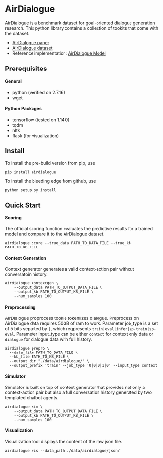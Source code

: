 
# AirDialogue
AirDialogue is a benchmark dataset for goal-oriented dialogue generation
research. This python library contains a collection of tookits that come with the dataset.
- [AirDialogue paper][paper]
- [AirDialogue dataset][data]
- Reference implementation: [AirDialogue Model][airdialogue_model]

## Prerequisites
#### General
- python (verified on 2.7.16)
- wget

#### Python Packages
- tensorflow (tested on 1.14.0)
- tqdm
- nltk
- flask (for visualization)

## Install
To install the pre-build version from pip, use
```
pip install airdialogue
```

To install the bleeding edge from github, use
```
python setup.py install
```

## Quick Start
#### Scoring
The official scoring function evaluates the predictive results for a trained model and compare it to the AirDialogue dataset.

```
airdialogue score --true_data PATH_TO_DATA_FILE --true_kb PATH_TO_KB_FILE
```

#### Context Generation
Context generator generates a valid context-action pair without conversatoin history.
```
airdialogue contextgen \
    --output_data PATH_TO_OUTPUT_DATA_FILE \
    --output_kb PATH_TO_OUTPUT_KB_FILE \
    --num_samples 100
```

#### Preprocessing
AirDialogue proprocess tookie tokenlizes dialogue. Preprocess on AirDialogue data requires 50GB of ram to work.
Parameter job_type is a set of 5 bits separted by `|`, which reqpresents `train|eval|infer|sp-train|sp-eval`.
Parameter input_type can be either `context` for context only data or `dialogue` for dialogue data with full history.
```
airdialogue prepro \
  --data_file PATH_TO_DATA_FILE \
  --kb_file PATH_TO_KB_FILE \
  --output_dir "./data/airdialogue/" \
  --output_prefix 'train' --job_type '0|0|0|1|0' --input_type context
```

#### Simulator
Simulator is built on top of context generator that provides not only a context-action pair but also a full conversation history generated by two templated chatbot agents.
```
airdialogue sim \
    --output_data PATH_TO_OUTPUT_DATA_FILE \
    --output_kb PATH_TO_OUTPUT_KB_FILE \
    --num_samples 100
```

#### Visualization
Visualization tool displays the content of the raw json file.
```
airdialogue vis --data_path ./data/airdialogue/json/
```

[data]: https://storage.googleapis.com/airdialogue/airdialogue_data.tar.gz
[paper]: https://www.aclweb.org/anthology/D18-1419/
[airdialogue_model]: https://github.com/google/airdialogue_model
